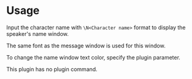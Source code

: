 # Usage

Input the character name with `\N<Character name>` format
to display the speaker's name window.

The same font as the message window is used for this window.

To change the name window text color, specify the plugin
parameter.

This plugin has no plugin command.
